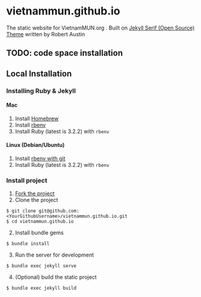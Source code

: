 # vietnammun.github.io

The static website for VietnamMUN.org . Built on [Jekyll Serif (Open Source) Theme](https://www.zerostatic.io/theme/jekyll-serif/) written by Robert Austin

## TODO: code space installation

## Local Installation

### Installing Ruby & Jekyll
#### Mac
1. Install [Homebrew](https://brew.sh/)
2. Install [rbenv](https://github.com/rbenv/rbenv)
3. Install Ruby (latest is 3.2.2) with `rbenv`

#### Linux (Debian/Ubuntu)
1. Install [rbenv with git](https://github.com/rbenv/rbenv#basic-git-checkout)
2. Install Ruby (latest is 3.2.2) with `rbenv`

### Install project
1. [Fork the project](https://docs.github.com/en/get-started/quickstart/fork-a-repo)
2. Clone the project
```shell
$ git clone git@github.com:<YourGithubUsername>/vietnammun.github.io.git
$ cd vietnammun.github.io
```

2. Install bundle gems
```shell
$ bundle install
```

3. Run the server for development
```shell
$ bundle exec jekyll serve
```

4. (Optional) build the static project
```shell
$ bundle exec jekyll build
```
